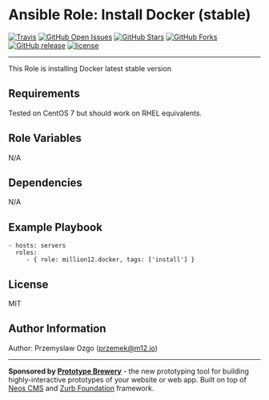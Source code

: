 Ansible Role: Install Docker (stable)
=========
[![Travis](https://img.shields.io/travis/million12/ansible-role-docker.svg)](https://travis-ci.org/million12/ansible-role-docker)
[![GitHub Open Issues](https://img.shields.io/github/issues/million12/ansible-role-docker.svg)](https://github.com/million12/ansible-role-docker/issues)
[![GitHub Stars](https://img.shields.io/github/stars/million12/ansible-role-docker.svg)](https://github.com/million12/ansible-role-docker)
[![GitHub Forks](https://img.shields.io/github/forks/million12/ansible-role-docker.svg)](https://github.com/million12/ansible-role-docker)
[![GitHub release](https://img.shields.io/github/release/million12/ansible-role-docker.svg)](https://github.com/million12/ansible-role-docker)
[![license](https://img.shields.io/github/license/million12/ansible-role-docker.svg)](https://github.com/million12/ansible-role-docker/blob/master/LICENSE)

---

This Role is installing Docker latest stable version

Requirements
------------

Tested on CentOS 7 but should work on RHEL equivalents.

Role Variables
--------------

N/A

Dependencies
------------

N/A

Example Playbook
----------------

    - hosts: servers
      roles:
         - { role: million12.docker, tags: ['install'] }

License
-------

MIT

Author Information
------------------

Author: Przemyslaw Ozgo (<przemek@m12.io>)

---
**Sponsored by [Prototype Brewery](http://prototypebrewery.io/)** - the new prototyping tool for building highly-interactive prototypes of your website or web app. Built on top of [Neos CMS](https://www.neos.io/) and [Zurb Foundation](http://foundation.zurb.com/) framework.
